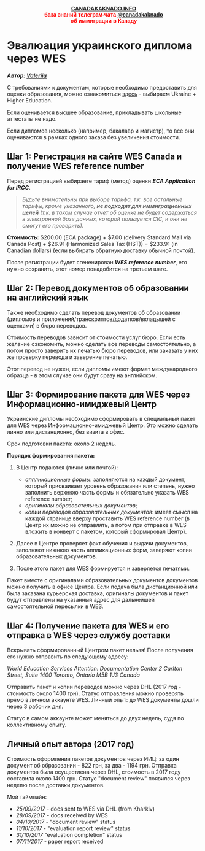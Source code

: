 
<p style="color:red; font-family:arial; font-weight:800; text-align:center; font-size:1em; "><a href="http://canadakaknado.info">CANADAKAKNADO.INFO</a><br>база знаний телеграм-чата <a href="https://t.me/canadakaknado">@canadakaknado</a><br>об иммиграции в Канаду</p>

# __Эвалюация украинского диплома через WES__

__*Автор: [Valeriia](https://t.me/valeriia_s)*__

С требованиями к документам, которые необходимо предоставить для оценки образования, можно ознакомиться [здесь](https://www.wes.org/ca/required-documents/) - выбираем Ukraine + Higher Education.

Если оценивается высшее образование, прикладывать школьные аттестаты не надо.

Если дипломов несколько (например, бакалавр и магистр), то все они оцениваются в рамках одного заказа без увеличения стоимости.

## __Шаг 1: Регистрация на сайте WES Canada и получение WES reference number__

Перед регистрацией выбираете тариф (метод) оценки __*ECA Application for IRCC*__.

> *Будьте внимательны при выборе тарифа, т.к. все остальные тарифы, кроме указанного, __не подходят для иммиграционных целей__ (т.к. в таком случае отчет об оценке не будет содержаться в электронной базе данных, которой пользуется CIC, и они не смогут его проверить).*

__Стоимость:__ $200.00 (ECA package) + $7.00 (delivery Standard Mail via Canada Post) + $26.91 (Harmonized Sales Tax (HST)) = $233.91 (in Canadian dollars) (если выбирать обратную доставку обычной почтой).

После регистрации будет сгененирован __*WES reference number*__, его нужно сохранить, этот номер понадобится на третьем шаге. 

## __Шаг 2: Перевод документов об образовании на английский язык__

Также необходимо сделать перевод документов об образовании (дипломов и приложений/транскриптов/додатков/вкладышей с оценками) в бюро переводов.

Стоимость переводов зависит от стоимости услуг бюро. Если есть желание сэкономить, можно сделать все переводы самостоятельно, а потом просто заверить их печатью бюро переводов, или заказать у них же проверку перевода и заверение печатью. 

Этот перевод не нужен, если дипломы имеют формат международного образца - в этом случае они будут сразу на английском.

## __Шаг 3: Формирование пакета для WES через Информационно-имиджевый Центр__

Украинские дипломы необходимо сформировать в специальный пакет для WES через Информационно-имиджевый Центр. Это можно сделать лично или дистанционно, без визита в офис. 

Срок подготовки пакета: около 2 недель.

__Порядок формирования пакета:__

1) В Центр подаются (лично или почтой):

    * _аппликационные формы_: заполняются на каждый документ, который присваивает уровень образования или степень, нужно заполнить верхнюю часть формы и обязательно указать WES reference number;
    * _оригиналы образовательных документов_;
    * _копии переводов образовательных документов_: имеет смысл на каждой странице вверху проставить WES reference number (в Центр их можно не отправлять, а потом при отправке в WES вложить в конверт с пакетом, который сформировал Центр).

2) Далее в Центре проверяет факт обучения и выдачи документов, заполняют нижнюю часть аппликационных форм, заверяют копии образовательных документов.

3) После этого пакет для WES формируется и заверяется печатями. 

Пакет вместе с оригиналами образовательных документов документов можно получить в офисе Центра. Если подача была дистанционной или была заказана курьерская доставка, оригиналы документов и пакет будут отправлены на указанный адрес для дальнейшей самостоятельной пересылки в WES.

## __Шаг 4: Получение пакета для WES и его отправка в WES через службу доставки__

Вскрывать сформированный Центром пакет нельзя! После получения его нужно отправить по следующему адресу:

_World Education Services
Attention: Documentation Center
2 Carlton Street, Suite 1400
Toronto, Ontario M5B 1J3
Canada_

Отправить пакет и копии переводов можно через DHL (2017 год - стоимость около 1400 грн).
Статус отправления можно проверять прямо в личном аккаунте WES.
Личный опыт: до WES документы дошли через 3 рабочих дня.

Статус в самом аккаунте может меняться до двух недель, судя по коллективному опыту.

## __Личный опыт автора (2017 год)__

Стоимость оформления пакетов документов через ИИЦ:  за один документ об образовании - 822 грн, за два - 1194 грн. 
Отправка документов была осущестлена через DHL, стоимость в 2017 году составила около 1400 грн.
Статус "document review" появился через неделю после доставки документов.

Мой таймлайн:

* _25/09/2017_ - docs sent to WES via DHL (from Kharkiv)
* _28/09/2017_ - docs received by WES
* _04/10/2017_ - "document review" status
* _11/10/2017_ - "evaluation report review" status
* _31/10/2017_ "evaluation completion" status
* _07/11/2017_ - paper report received
